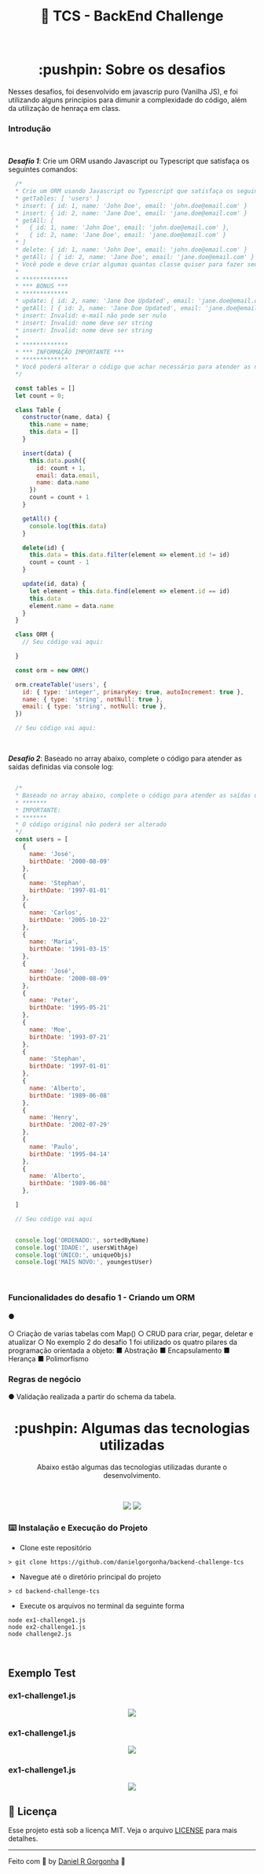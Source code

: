 <h1 align="center">🚀 TCS - BackEnd Challenge</h1>
<p align="center">
  
  <br>
</p>
<h1 align="center">:pushpin: Sobre os desafios</h1>
<p align="left">
  Nesses desafios, foi desenvolvido em javascrip puro (Vanilha JS), e foi utilizando alguns principios para dimunir a complexidade do código, além da utilização de henraça em class.

  ### Introdução
  
  <br/>

  ***Desafio 1***: Crie um ORM usando Javascript ou Typescript que satisfaça os seguintes comandos:

  ```js
    /*
    * Crie um ORM usando Javascript ou Typescript que satisfaça os seguintes comandos:
    * getTables: [ 'users' ]
    * insert: { id: 1, name: 'John Doe', email: 'john.doe@email.com' }
    * insert: { id: 2, name: 'Jane Doe', email: 'jane.doe@email.com' }
    * getAll: [
    *   { id: 1, name: 'John Doe', email: 'john.doe@email.com' },
    *   { id: 2, name: 'Jane Doe', email: 'jane.doe@email.com' }
    * ]
    * delete: { id: 1, name: 'John Doe', email: 'john.doe@email.com' }
    * getAll: [ { id: 2, name: 'Jane Doe', email: 'jane.doe@email.com' } ]
    * Você pode e deve criar algumas quantas classe quiser para fazer seu código funcionar
    * 
    * *************
    * *** BONUS ***
    * *************
    * update: { id: 2, name: 'Jane Doe Updated', email: 'jane.doe@email.com' }
    * getAll: [ { id: 2, name: 'Jane Doe Updated', email: 'jane.doe@email.com' } ]
    * insert: Invalid: e-mail não pode ser nulo
    * insert: Invalid: nome deve ser string
    * insert: Invalid: nome deve ser string
    * 
    * *************
    * *** INFORMAÇÃO IMPORTANTE ***
    * *************
    * Você poderá alterar o código que achar necessário para atender as necessidades requisitadas
    */

    const tables = []
    let count = 0;

    class Table {
      constructor(name, data) {
        this.name = name;
        this.data = []
      }

      insert(data) {
        this.data.push({
          id: count + 1,
          email: data.email,
          name: data.name
        })
        count = count + 1
      }

      getAll() {
        console.log(this.data)
      }

      delete(id) {
        this.data = this.data.filter(element => element.id != id)
        count = count - 1
      }

      update(id, data) {
        let element = this.data.find(element => element.id == id)
        this.data
        element.name = data.name
      }
    }

    class ORM {
      // Seu código vai aqui:

    }

    const orm = new ORM()

    orm.createTable('users', {
      id: { type: 'integer', primaryKey: true, autoIncrement: true },
      name: { type: 'string', notNull: true },
      email: { type: 'string', notNull: true },
    })

    // Seu código vai aqui:
  ```

  <br/>

  ***Desafio 2***: Baseado no array abaixo, complete o código para atender as saídas definidas via console log:

  ```js

    /*
    * Baseado no array abaixo, complete o código para atender as saídas definidas via console log
    * *******
    * IMPORTANTE:
    * *******
    * O código original não poderá ser alterado
    */
    const users = [
      {
        name: 'José',
        birthDate: '2000-08-09'
      },
      {
        name: 'Stephan',
        birthDate: '1997-01-01'
      },
      {
        name: 'Carlos',
        birthDate: '2005-10-22'
      },
      {
        name: 'Maria',
        birthDate: '1991-03-15'
      },
      {
        name: 'José',
        birthDate: '2000-08-09'
      },
      {
        name: 'Peter',
        birthDate: '1995-05-21'
      },
      {
        name: 'Moe',
        birthDate: '1993-07-21'
      },
      {
        name: 'Stephan',
        birthDate: '1997-01-01'
      },
      {
        name: 'Alberto',
        birthDate: '1989-06-08'
      },
      {
        name: 'Henry',
        birthDate: '2002-07-29'
      },
      {
        name: 'Paulo',
        birthDate: '1995-04-14'
      },
      {
        name: 'Alberto',
        birthDate: '1989-06-08'
      },

    ]

    // Seu código vai aqui


    console.log('ORDENADO:', sortedByName)
    console.log('IDADE:', usersWithAge)
    console.log('ÚNICO:', uniqueObjs)
    console.log('MAIS NOVO:', youngestUser)

  ```

  <br/>

### Funcionalidades do desafio 1 - Criando um ORM

#### ● 
  ○ Criação de varias tabelas com Map()
  ○ CRUD para criar, pegar, deletar e atualizar
  ○ No exemplo 2 do desafio 1 foi utilizado os quatro pilares da programação orientada a objeto:
    ■ Abstração
    ■ Encapsulamento
    ■ Herança
    ■ Polimorfismo
  
### Regras de negócio
  ● Validação realizada a partir do schema da tabela.
  <br>
</p>

<h1 align="center">:pushpin: Algumas das tecnologias utilizadas</h1>
<p align="center">
  Abaixo estão algumas das tecnologias utilizadas durante o desenvolvimento.
</p>
<br/>
<p align="center">
  <img  src="https://img.shields.io/badge/-Node.js-339933?&style=for-the-badge&logoColor=fff&logo=Node.js&logoWidth=25"/>
  <img  src="https://img.shields.io/badge/javascript-%23323330.svg?style=for-the-badge&logo=javascript&logoColor=%23F7DF1E"/>
</p>
<p align="left">

### :keyboard: Instalação e Execução do Projeto

- Clone este repositório

```
> git clone https://github.com/danielgorgonha/backend-challenge-tcs
```

- Navegue até o diretório principal do projeto

```
> cd backend-challenge-tcs
```

- Execute os arquivos no terminal da seguinte forma

```
node ex1-challenge1.js
node ex2-challenge1.js
node challenge2.js
```
</p>
<br/>

## Exemplo Test

### ex1-challenge1.js

<p align="center">
  <img src="./assets/ex1-challenge1.png">
</p>

### ex1-challenge1.js

<p align="center">
  <img src="./assets/ex2-challenge1.png">
</p>

### ex1-challenge1.js

<p align="center">
  <img src="./assets/challenge2.png">
</p>

## :memo: Licença

Esse projeto está sob a licença MIT. Veja o arquivo [LICENSE](https://github.com/git/git-scm.com/blob/master/MIT-LICENSE.txt) para mais detalhes.

---

Feito com 💜 by <a href="https://www.linkedin.com/in/danielgorgonha/">Daniel R Gorgonha</a> :wave: